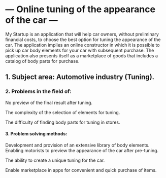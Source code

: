 # — Online tuning of the appearance of the car —


My Startup is an application that will help car owners, without preliminary financial costs, to choose the best option for tuning the appearance of the car. The application implies an online constructor in which it is possible to pick up car body elements for your car with subsequent purchase. The application also presents itself as a marketplace of goods that includes a catalog of body parts for purchase.


## 1. Subject area: Automotive industry (Tuning).

### 2. Problems in the field of:
No preview of the final result after tuning.

The complexity of the selection of elements for tuning.



The difficulty of finding body parts for tuning in stores.



#### 3. Problem solving methods:


Development and provision of an extensive library of body elements.
Enabling motorists to preview the appearance of the car after pre-tuning.



The ability to create a unique tuning for the car.


Enable marketplace in apps for convenient and quick purchase of items.

